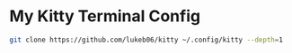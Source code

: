 # My Kitty Terminal Config

```bash
git clone https://github.com/lukeb06/kitty ~/.config/kitty --depth=1
```
